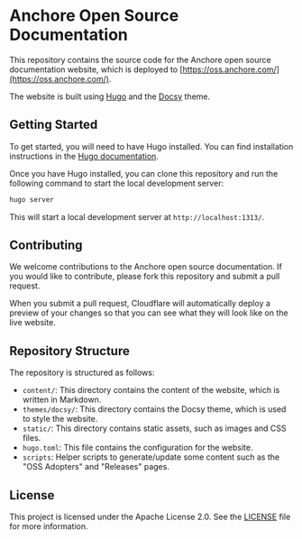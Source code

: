 # Anchore Open Source Documentation

This repository contains the source code for the Anchore open source documentation website, which is deployed to [https://oss.anchore.com/](https://oss.anchore.com/).

The website is built using [Hugo](https://gohugo.io/) and the [Docsy](https://www.docsy.dev/) theme.

## Getting Started

To get started, you will need to have Hugo installed. You can find installation instructions in the [Hugo documentation](https://gohugo.io/getting-started/installing/).

Once you have Hugo installed, you can clone this repository and run the following command to start the local development server:

```bash
hugo server
```

This will start a local development server at `http://localhost:1313/`.

## Contributing

We welcome contributions to the Anchore open source documentation. If you would like to contribute, please fork this repository and submit a pull request.

When you submit a pull request, Cloudflare will automatically deploy a preview of your changes so that you can see what they will look like on the live website.

## Repository Structure

The repository is structured as follows:

*   `content/`: This directory contains the content of the website, which is written in Markdown.
*   `themes/docsy/`: This directory contains the Docsy theme, which is used to style the website.
*   `static/`: This directory contains static assets, such as images and CSS files.
*   `hugo.toml`: This file contains the configuration for the website.
*   `scripts`: Helper scripts to generate/update some content such as the "OSS Adopters" and "Releases" pages.

## License

This project is licensed under the Apache License 2.0. See the [LICENSE](LICENSE) file for more information.
